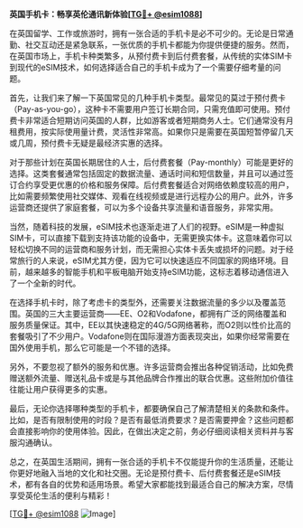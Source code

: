 **英国手机卡：畅享英伦通讯新体验[[TG💪+ @esim1088](https://t.me/s/esim1088)]**

在英国留学、工作或旅游时，拥有一张合适的手机卡是必不可少的。无论是日常通勤、社交互动还是紧急联系，一张优质的手机卡都能为你提供便捷的服务。然而，在英国市场上，手机卡种类繁多，从预付费卡到后付费套餐，从传统的实体SIM卡到现代的eSIM技术，如何选择适合自己的手机卡成为了一个需要仔细考量的问题。

首先，让我们来了解一下英国常见的几种手机卡类型。最常见的莫过于预付费卡（Pay-as-you-go），这种卡不需要用户签订长期合同，只需充值即可使用。预付费卡非常适合短期访问英国的人群，比如游客或者短期商务人士。它们通常没有月租费用，按实际使用量计费，灵活性非常高。如果你只是需要在英国短暂停留几天或几周，预付费卡无疑是最经济实惠的选择。

对于那些计划在英国长期居住的人士，后付费套餐（Pay-monthly）可能是更好的选择。这类套餐通常包括固定的数据流量、通话时间和短信数量，并且可以通过签订合约享受更优惠的价格和服务保障。后付费套餐适合对网络依赖度较高的用户，比如需要频繁使用社交媒体、观看在线视频或是进行远程办公的用户。此外，许多运营商还提供了家庭套餐，可以为多个设备共享流量和语音服务，非常实用。

当然，随着科技的发展，eSIM技术也逐渐走进了人们的视野。eSIM是一种虚拟SIM卡，可以直接下载到支持该功能的设备中，无需更换实体卡。这意味着你可以轻松切换不同的运营商和服务计划，而无需担心实体卡丢失或损坏的问题。对于经常旅行的人来说，eSIM尤其方便，因为它可以快速适应不同国家的网络环境。目前，越来越多的智能手机和平板电脑开始支持eSIM功能，这标志着移动通信进入了一个全新的时代。

在选择手机卡时，除了考虑卡的类型外，还需要关注数据流量的多少以及覆盖范围。英国的三大主要运营商——EE、O2和Vodafone，都拥有广泛的网络覆盖和服务质量保证。其中，EE以其快速稳定的4G/5G网络著称，而O2则以性价比高的套餐吸引了不少用户。Vodafone则在国际漫游方面表现突出，如果你经常需要在国外使用手机，那么它可能是一个不错的选择。

另外，不要忽视了额外的服务和优惠。许多运营商会推出各种促销活动，比如免费赠送额外流量、赠送礼品卡或是与其他品牌合作推出的联合优惠。这些附加价值往往能让用户获得更多的实惠。

最后，无论你选择哪种类型的手机卡，都要确保自己了解清楚相关的条款和条件。比如，是否有限制使用的时段？是否有最低消费要求？是否需要押金？这些问题都会直接影响你的使用体验。因此，在做出决定之前，务必仔细阅读相关资料并与客服沟通确认。

总之，在英国生活期间，拥有一张合适的手机卡不仅能提升你的生活质量，还能让你更好地融入当地的文化和社交圈。无论是预付费卡、后付费套餐还是eSIM技术，都有各自的优势和适用场景。希望大家都能找到最适合自己的解决方案，尽情享受英伦生活的便利与精彩！

[[TG💪+ @esim1088](https://t.me/s/esim1088) ![Image](https://i.postimg.cc/4NQfJmqS/Snipaste-2025-05-13-00-14-12.png)]